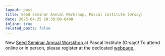 ```yaml
---
layout: post
title: Seed Seminar Annual Workshop, Pascal institute (Orsay)
date: 2025-04-25 10:30:00-0400
inline: true
related_posts: false
---
```


New <a href="https://indico.ijclab.in2p3.fr/event/11715/"> Seed Seminar Annual Worskhop </a> at Pascal Institute (Orsay)! To attend online or in person, please register at the dedicated <a href="https://indico.ijclab.in2p3.fr/event/11715/"> webpage </a>. 
